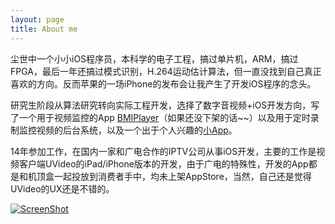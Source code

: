 ```yaml
---
layout: page
title: About me 
---
```


尘世中一个小小iOS程序员，本科学的电子工程，搞过单片机，ARM，搞过FPGA，最后一年还搞过模式识别，H.264运动估计算法，但一直没找到自己真正喜欢的方向。反而苹果的一场iPhone的发布会让我产生了开发iOS程序的念头。

研究生阶段从算法研究转向实际工程开发，选择了数字音视频+iOS开发方向，写了一个用于视频监控的App [BMIPlayer](https://itunes.apple.com/us/app/from_appsios.net/id685249880?ign-mpt=uo%3D4)（如果还没下架的话~~）以及用于定时录制监控视频的后台系统，以及一个出于个人兴趣的[小App](https://www.appsmarts.com/app-store/iPhone-iPad/news/646231910_%E9%93%81%E5%98%B4%E8%80%81%E6%A2%81)。

14年参加工作，在国内一家和广电合作的IPTV公司从事iOS开发，主要的工作是视频客户端UVideo的iPad/iPhone版本的开发，由于广电的特殊性，开发的App都是和机顶盒一起投放到消费者手中，均未上架AppStore，当然，自己还是觉得UVideo的UX还是不错的。

[![ScreenShot](http://ww2.sinaimg.cn/large/dd869288jw1ewccnvi442j20sg0lc7bz.jpg)](http://youtu.be/U7fK5sQTP0c)